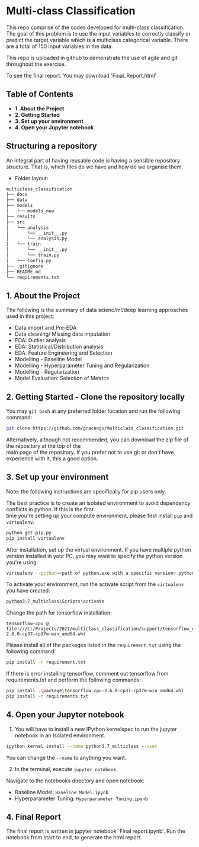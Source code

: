 # Multi-class Classification 

This repo comprise of the codes developed for multi-class classification. The goal of this problem is to use the 
input variables to correctly classify or predict the target variable which is a multiclass categorical variable. 
There are a total of 150 input variables in the data. 

This repo is uploaded in github to demonstrate the use of agile and git throughout the exercise. 

To see the final report: You may download 'Final_Report.html'

## Table of Contents
* **1. About the Project**
* **2. Getting Started**
* **3. Set up your environment**
* **4. Open your Jupyter notebook**

## Structuring a repository
An integral part of having reusable code is having a sensible repository structure. That is, which files do we have and how do we organise them.
- Folder layout:
```bash
multiclass_classification
├── docs
├── data
├── models
│   └── models_new
├── results
├── src
│   └── analysis
│       └── __init__.py
│       └── analysis.py
|   └── train
│       └── __init__.py
│       └── train.py
|   └── Config.py
├── .gitignore
├── README.md
└── requirements.txt
```

## 1. About the Project
The following is the summary of data scienc/ml/deep learning approaches used in this project:
  - Data import and Pre-EDA 
  - Data cleaning/ Missing data imputation 
  - EDA: Outlier analysis 
  - EDA: Statistical/Distribution analysis </li>
  - EDA: Feature Engineering and Selection 
  - Modelling - Baseline Model 
  - Modelling - Hyperparameter Tuning and Regularization
  - Modelling - Regularization 
  - Model Evaluation: Selection of Metrics 
  

## 2. Getting Started - Clone the repository locally

You may `git bash` at any preferred folder location and run the following command:

```bash
git clone https://github.com/gracengu/multiclass_classification.git
```
  
Alternatively, although not recommended, you can download the zip file of the repository at the top of the \
main page of the repository. If you prefer not to use git or don't have experience with it, this a good option.  

## 3. Set up your environment

Note: the following instructions are specifically for pip users only. 

The best practice is to create an isolated environment to avoid dependency conflicts in python. If this is the first \
time you're setting up your compute environment, please first install `pip` and `virtualenv`. 

```bash
python get-pip.py
pip install virtualenv
```

After installation, set up the virtual environment. If you have multiple python version installed in your PC, you may 
want to specify the python version you're using.

```bash
virtualenv --python=<path of python.exe with a specific version> python3.7_multiclass
```

To activate your environment, run the activate script from the `virtualenv` you have created: 

```bash
python3.7_multiclass\Scripts\activate
```

Change the path for tensorflow installation: 

```text
tensorflow-cpu @ file:///C:/Projects/2021/multiclass_classification/support/tensorflow_cpu-2.6.0-cp37-cp37m-win_amd64.whl
```

Please install all of the packages listed in the `requirement.txt` using the following command:

```bash
pip install -r requirement.txt
```

If there is error installing tensorflow, comment out tensorflow from requirements.txt and perform the following commands: 

```bash
pip install .\package\tensorflow_cpu-2.6.0-cp37-cp37m-win_amd64.whl
pip install -r requirements.txt
```

## 4. Open your Jupyter notebook

1. You will have to install a new IPython kernelspec to run the jupyter notebook in an isolated environment.
    
```bash
ipython kernel install --name python3.7_multiclass --user
```

You can change the `--name` to anything you want.

2. In the terminal, execute `jupyter notebook`.

Navigate to the notebooks directory and open notebook:
  - Baseline Model: `Baseline Model.ipynb`
  - Hyperparameter Tuning: `Hyperparameter Tuning.ipynb`

## 4. Final Report

The final report is written in jupyter notebook `Final report.ipynb'. Run the notebook from start
to end, to generate the html report. 
    

